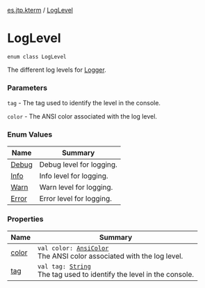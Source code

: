 [es.jtp.kterm](../index.md) / [LogLevel](./index.md)

# LogLevel

`enum class LogLevel`

The different log levels for [Logger](../-logger/index.md).

### Parameters

`tag` - The tag used to identify the level in the console.

`color` - The ANSI color associated with the log level.

### Enum Values

| Name | Summary |
|---|---|
| [Debug](-debug.md) | Debug level for logging. |
| [Info](-info.md) | Info level for logging. |
| [Warn](-warn.md) | Warn level for logging. |
| [Error](-error.md) | Error level for logging. |

### Properties

| Name | Summary |
|---|---|
| [color](color.md) | `val color: `[`AnsiColor`](../-ansi-color/index.md)<br>The ANSI color associated with the log level. |
| [tag](tag.md) | `val tag: `[`String`](https://kotlinlang.org/api/latest/jvm/stdlib/kotlin/-string/index.html)<br>The tag used to identify the level in the console. |
